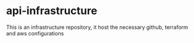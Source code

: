 # api-infrastructure
This is an infrastructure repository, it host the necessary github, terraform and aws configurations
